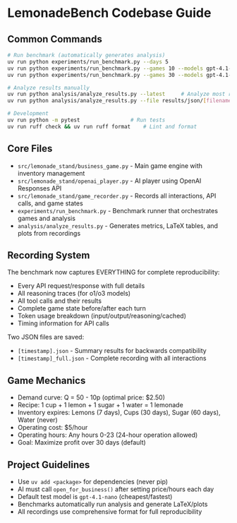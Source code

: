 # LemonadeBench Codebase Guide

## Common Commands
```bash
# Run benchmark (automatically generates analysis)
uv run python experiments/run_benchmark.py --days 5                                        # Simple test
uv run python experiments/run_benchmark.py --games 10 --models gpt-4.1-nano o4-mini      # Research run
uv run python experiments/run_benchmark.py --games 30 --models gpt-4.1-nano gpt-4.1-mini o4-mini o3  # Full benchmark

# Analyze results manually
uv run python analysis/analyze_results.py --latest     # Analyze most recent results
uv run python analysis/analyze_results.py --file results/json/[filename]_full.json

# Development
uv run python -m pytest                # Run tests
uv run ruff check && uv run ruff format    # Lint and format
```

## Core Files
- `src/lemonade_stand/business_game.py` - Main game engine with inventory management
- `src/lemonade_stand/openai_player.py` - AI player using OpenAI Responses API  
- `src/lemonade_stand/game_recorder.py` - Records all interactions, API calls, and game states
- `experiments/run_benchmark.py` - Benchmark runner that orchestrates games and analysis
- `analysis/analyze_results.py` - Generates metrics, LaTeX tables, and plots from recordings

## Recording System
The benchmark now captures EVERYTHING for complete reproducibility:
- Every API request/response with full details
- All reasoning traces (for o1/o3 models)
- All tool calls and their results
- Complete game state before/after each turn
- Token usage breakdown (input/output/reasoning/cached)
- Timing information for API calls

Two JSON files are saved:
- `[timestamp].json` - Summary results for backwards compatibility
- `[timestamp]_full.json` - Complete recording with all interactions

## Game Mechanics
- Demand curve: Q = 50 - 10p (optimal price: $2.50)
- Recipe: 1 cup + 1 lemon + 1 sugar + 1 water = 1 lemonade
- Inventory expires: Lemons (7 days), Cups (30 days), Sugar (60 days), Water (never)
- Operating cost: $5/hour
- Operating hours: Any hours 0-23 (24-hour operation allowed)
- Goal: Maximize profit over 30 days (default)

## Project Guidelines
- Use `uv add <package>` for dependencies (never pip)
- AI must call `open_for_business()` after setting price/hours each day
- Default test model is `gpt-4.1-nano` (cheapest/fastest)
- Benchmarks automatically run analysis and generate LaTeX/plots
- All recordings use comprehensive format for full reproducibility